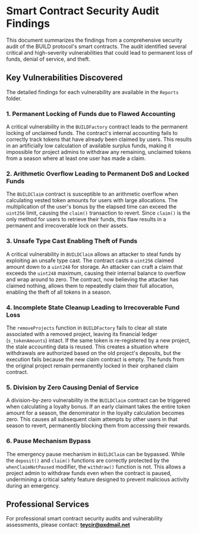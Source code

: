 # Smart Contract Security Audit Findings

This document summarizes the findings from a comprehensive security audit of the BUILD protocol's smart contracts. The audit identified several critical and high-severity vulnerabilities that could lead to permanent loss of funds, denial of service, and theft.

## Key Vulnerabilities Discovered

The detailed findings for each vulnerability are available in the `Reports` folder.

### 1. Permanent Locking of Funds due to Flawed Accounting

A critical vulnerability in the `BUILDFactory` contract leads to the permanent locking of unclaimed funds. The contract's internal accounting fails to correctly track tokens that have already been claimed by users. This results in an artificially low calculation of available surplus funds, making it impossible for project admins to withdraw any remaining, unclaimed tokens from a season where at least one user has made a claim.

### 2. Arithmetic Overflow Leading to Permanent DoS and Locked Funds

The `BUILDClaim` contract is susceptible to an arithmetic overflow when calculating vested token amounts for users with large allocations. The multiplication of the user's bonus by the elapsed time can exceed the `uint256` limit, causing the `claim()` transaction to revert. Since `claim()` is the only method for users to retrieve their funds, this flaw results in a permanent and irrecoverable lock on their assets.

### 3. Unsafe Type Cast Enabling Theft of Funds

A critical vulnerability in `BUILDClaim` allows an attacker to steal funds by exploiting an unsafe type cast. The contract casts a `uint256` claimed amount down to a `uint248` for storage. An attacker can craft a claim that exceeds the `uint248` maximum, causing their internal balance to overflow and wrap around to zero. The contract, now believing the attacker has claimed nothing, allows them to repeatedly claim their full allocation, enabling the theft of all tokens in a season.

### 4. Incomplete State Cleanup Leading to Irrecoverable Fund Loss

The `removeProjects` function in `BUILDFactory` fails to clear all state associated with a removed project, leaving its financial ledger (`s_tokenAmounts`) intact. If the same token is re-registered by a new project, the stale accounting data is reused. This creates a situation where withdrawals are authorized based on the old project's deposits, but the execution fails because the new claim contract is empty. The funds from the original project remain permanently locked in their orphaned claim contract.

### 5. Division by Zero Causing Denial of Service

A division-by-zero vulnerability in the `BUILDClaim` contract can be triggered when calculating a loyalty bonus. If an early claimant takes the entire token amount for a season, the denominator in the loyalty calculation becomes zero. This causes all subsequent claim attempts by other users in that season to revert, permanently blocking them from accessing their rewards.

### 6. Pause Mechanism Bypass

The emergency pause mechanism in `BUILDClaim` can be bypassed. While the `deposit()` and `claim()` functions are correctly protected by the `whenClaimNotPaused` modifier, the `withdraw()` function is not. This allows a project admin to withdraw funds even when the contract is paused, undermining a critical safety feature designed to prevent malicious activity during an emergency.

## Professional Services

For professional smart contract security audits and vulnerability assessments, please contact: **teycir@pxdmail.net**
